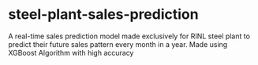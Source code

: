 # steel-plant-sales-prediction
A real-time sales prediction model made exclusively for RINL steel plant to predict their future sales pattern every month in a year. 
Made using XGBoost Algorithm with high accuracy

